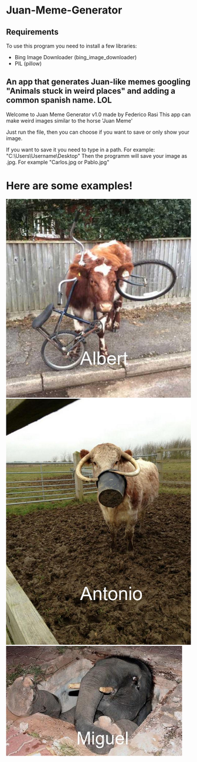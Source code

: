 # Juan-Meme-Generator
## Requirements
To use this program you need to install a few libraries:
- Bing Image Downloader (bing_image_downloader)
- PIL (pillow)


## An app that generates Juan-like memes googling "Animals stuck in weird places" and adding a common spanish name. LOL
Welcome to Juan Meme Generator v1.0 made by Federico Rasi
This app can make weird images similar to the horse 'Juan Meme'

Just run the file, then you can choose if you want to save or only show your image.

If you want to save it you need to type in a path. For example: "C:\Users\Username\Desktop"
Then the programm will save your image as <NAME OF THE ANIMAL>.jpg. For example "Carlos.jpg or Pablo.jpg"

# Here are some examples!

![Alt text](/ExampleImages/Albert.jpg?raw=true "Title")
![Alt text](/ExampleImages/Antonio.jpg?raw=true "Title")
![Alt text](/ExampleImages/Miguel.jpg?raw=true "Title")
